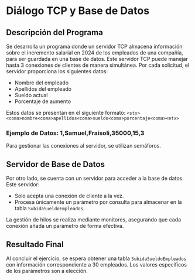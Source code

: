# Diálogo TCP y Base de Datos
## Descripción del Programa

Se desarrolla un programa donde un servidor TCP almacena información sobre el incremento salarial en 2024 de los empleados de una compañía, para ser guardada en una base de datos. Este servidor TCP puede manejar hasta 3 conexiones de clientes de manera simultánea. Por cada solicitud, el servidor proporciona los siguientes datos:

- Nombre del empleado
- Apellidos del empleado
- Sueldo actual
- Porcentaje de aumento

Estos datos se presentan en el siguiente formato: `<stx><coma>nombre<coma>apellidos<coma>sueldo<coma>porcentaje<coma><etx>`

### Ejemplo de Datos: 1,Samuel,Fraisoli,35000,15,3


Para gestionar las conexiones al servidor, se utilizan semáforos.

## Servidor de Base de Datos

Por otro lado, se cuenta con un servidor para acceder a la base de datos. Este servidor:

- Solo acepta una conexión de cliente a la vez.
- Procesa únicamente un parámetro por consulta para almacenar en la tabla `SubidaSueldoEmpleados`.

La gestión de hilos se realiza mediante monitores, asegurando que cada conexión añada un parámetro de forma efectiva.

## Resultado Final

Al concluir el ejercicio, se espera obtener una tabla `SubidaSueldoEmpleados` con información correspondiente a 30 empleados. Los valores específicos de los parámetros son a elección.
